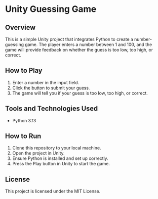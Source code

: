 # Unity Guessing Game

## Overview
This is a simple Unity project that integrates Python to create a number-guessing game. The player enters a number between 1 and 100, and the game will provide feedback on whether the guess is too low, too high, or correct.

## How to Play
1. Enter a number in the input field.
2. Click the button to submit your guess.
3. The game will tell you if your guess is too low, too high, or correct.

## Tools and Technologies Used
- Python 3.13

## How to Run
1. Clone this repository to your local machine.
2. Open the project in Unity.
3. Ensure Python is installed and set up correctly.
4. Press the Play button in Unity to start the game.

## License
This project is licensed under the MIT License.
